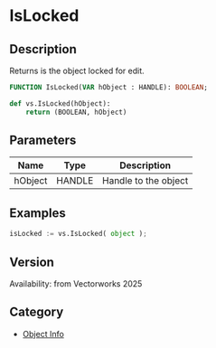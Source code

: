# IsLocked

## Description
Returns is the object locked for edit.

```pascal
FUNCTION IsLocked(VAR hObject : HANDLE): BOOLEAN;
```

```python
def vs.IsLocked(hObject):
    return (BOOLEAN, hObject)
```

## Parameters
|Name|Type|Description|
|---|---|---|
|hObject|HANDLE|Handle to the object|

## Examples
```python
isLocked := vs.IsLocked( object );
```

## Version
Availability: from Vectorworks 2025

## Category
* [Object Info](../Categories/Object%20Info.md)
